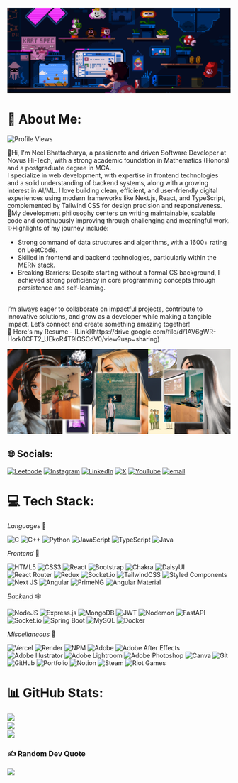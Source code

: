 ![MasterHead](/assets/github_banner.gif)
# 💫 About Me: 
![Profile Views](https://komarev.com/ghpvc/?username=Neel-max-cpu&color=yellowgreen&style=for-the-badge&abbreviated=true&base=500)

🔭Hi, I'm Neel Bhattacharya, a passionate and driven Software Developer at Novus Hi-Tech, with a strong academic foundation in Mathematics (Honors) and a postgraduate degree in MCA.
<br>
I specialize in web development, with expertise in frontend technologies and a solid understanding of backend systems, along with a growing interest in AI/ML. I love building clean, efficient, and user-friendly digital experiences using modern frameworks like Next.js, React, and TypeScript, complemented by Tailwind CSS for design precision and responsiveness.
<br>
🌱My development philosophy centers on writing maintainable, scalable code and continuously improving through challenging and meaningful work.
<br>
✨Highlights of my journey include:
<br>
- Strong command of data structures and algorithms, with a 1600+ rating on LeetCode.
- Skilled in frontend and backend technologies, particularly within the MERN stack.
- Breaking Barriers: Despite starting without a formal CS background, I achieved strong proficiency in core programming concepts through persistence and self-learning.
<br>
I’m always eager to collaborate on impactful projects, contribute to innovative solutions, and grow as a developer while making a tangible impact.
Let’s connect and create something amazing together!
<br>
📝 Here's my Resume - [Link](https://drive.google.com/file/d/1AV6gWR-Hork0CFT2_UEkoR4T9lOSCdV0/view?usp=sharing)

![MasterHead](/assets/banner_github.png)

## 🌐 Socials:
[![Leetcode](https://img.shields.io/badge/Leetcode-%23FFA116.svg?logo=leetcode&logoColor=white)](https://leetcode.com/u/neelbhatta22/) [![Instagram](https://img.shields.io/badge/Instagram-%23E4405F.svg?logo=Instagram&logoColor=white)](https://instagram.com/itzhippy.ok) [![LinkedIn](https://img.shields.io/badge/LinkedIn-%230077B5.svg?logo=linkedin&logoColor=white)](https://linkedin.com/in/neelbhatta) [![X](https://img.shields.io/badge/X-black.svg?logo=X&logoColor=white)](https://x.com/OGhostiii) [![YouTube](https://img.shields.io/badge/YouTube-%23FF0000.svg?logo=YouTube&logoColor=white)](https://youtube.com/@itzhippy) [![email](https://img.shields.io/badge/Email-D14836?logo=gmail&logoColor=white)](mailto:neelbhatta95@gmail.com) 

# 💻 Tech Stack:
_Languages_ 🤖

![C](https://img.shields.io/badge/c-%2300599C.svg?style=for-the-badge&logo=c&logoColor=white) ![C++](https://img.shields.io/badge/c++-%2300599C.svg?style=for-the-badge&logo=c%2B%2B&logoColor=white) ![Python](https://img.shields.io/badge/python-3670A0?style=for-the-badge&logo=python&logoColor=ffdd54) ![JavaScript](https://img.shields.io/badge/javascript-%23323330.svg?style=for-the-badge&logo=javascript&logoColor=%23F7DF1E) ![TypeScript](https://img.shields.io/badge/TypeScript-007ACC?style=for-the-badge&logo=typescript&logoColor=white) ![Java](https://img.shields.io/badge/%E2%98%95_Java-%23ED8B00.svg?style=for-the-badge&logo=java&logoColor=white)


_Frontend_ 🌅

![HTML5](https://img.shields.io/badge/html5-%23E34F26.svg?style=for-the-badge&logo=html5&logoColor=white) ![CSS3](https://img.shields.io/badge/css3-%231572B6.svg?style=for-the-badge&logo=css3&logoColor=white) ![React](https://img.shields.io/badge/react-%2320232a.svg?style=for-the-badge&logo=react&logoColor=%2361DAFB) ![Bootstrap](https://img.shields.io/badge/bootstrap-%23563D7C.svg?style=for-the-badge&logo=bootstrap&logoColor=white) ![Chakra](https://img.shields.io/badge/chakra-%234ED1C5.svg?style=for-the-badge&logo=chakraui&logoColor=white) ![DaisyUI](https://img.shields.io/badge/daisyui-5A0EF8?style=for-the-badge&logo=daisyui&logoColor=white) ![React Router](https://img.shields.io/badge/React_Router-CA4245?style=for-the-badge&logo=react-router&logoColor=white) ![Redux](https://img.shields.io/badge/redux-%23593d88.svg?style=for-the-badge&logo=redux&logoColor=white) ![Socket.io](https://img.shields.io/badge/Socket.io-black?style=for-the-badge&logo=socket.io&badgeColor=010101) ![TailwindCSS](https://img.shields.io/badge/tailwindcss-%2338B2AC.svg?style=for-the-badge&logo=tailwind-css&logoColor=white) ![Styled Components](https://img.shields.io/badge/styled--components-DB7093?style=for-the-badge&logo=styled-components&logoColor=white) ![Next JS](https://img.shields.io/badge/Next-black?style=for-the-badge&logo=next.js&logoColor=white) ![Angular](https://img.shields.io/badge/angular-%23DD0031.svg?style=for-the-badge&logo=angular&logoColor=white) ![PrimeNG](https://img.shields.io/badge/PrimeNG-%238C211c.svg?style=for-the-badge&logo=primeng&logoColor=white) ![Angular Material](https://img.shields.io/badge/Angular%20Material-%23005F9E.svg?style=for-the-badge&logo=angular&logoColor=white)


_Backend_ 🕸️

![NodeJS](https://img.shields.io/badge/node.js-6DA55F?style=for-the-badge&logo=node.js&logoColor=white) ![Express.js](https://img.shields.io/badge/express.js-%23404d59.svg?style=for-the-badge&logo=express&logoColor=%2361DAFB) ![MongoDB](https://img.shields.io/badge/MongoDB-%234ea94b.svg?style=for-the-badge&logo=mongodb&logoColor=white) ![JWT](https://img.shields.io/badge/JWT-black?style=for-the-badge&logo=JSON%20web%20tokens) ![Nodemon](https://img.shields.io/badge/NODEMON-%23323330.svg?style=for-the-badge&logo=nodemon&logoColor=%BBDEAD) ![FastAPI](https://img.shields.io/badge/FastAPI-005571?style=for-the-badge&logo=fastapi) ![Socket.io](https://img.shields.io/badge/Socket.io-black?style=for-the-badge&logo=socket.io&badgeColor=010101) ![Spring Boot](https://img.shields.io/badge/spring%20boot-%236DB33F.svg?style=for-the-badge&logo=springboot&logoColor=white) ![MySQL](https://img.shields.io/badge/mysql-%2300f.svg?style=for-the-badge&logo=mysql&logoColor=white) ![Docker](https://img.shields.io/badge/docker-%2300f.svg?style=for-the-badge&logo=docker&logoColor=white)



_Miscellaneous_ 🚀

![Vercel](https://img.shields.io/badge/vercel-%23000000.svg?style=for-the-badge&logo=vercel&logoColor=white) ![Render](https://img.shields.io/badge/Render-%46E3B7.svg?style=for-the-badge&logo=render&logoColor=white)     ![NPM](https://img.shields.io/badge/NPM-%23CB3837.svg?style=for-the-badge&logo=npm&logoColor=white)        ![Adobe](https://img.shields.io/badge/adobe-%23FF0000.svg?style=for-the-badge&logo=adobe&logoColor=white) ![Adobe After Effects](https://img.shields.io/badge/Adobe%20After%20Effects-9999FF.svg?style=for-the-badge&logo=Adobe%20After%20Effects&logoColor=white) ![Adobe Illustrator](https://img.shields.io/badge/adobe%20illustrator-%23FF9A00.svg?style=for-the-badge&logo=adobe%20illustrator&logoColor=white) ![Adobe Lightroom](https://img.shields.io/badge/Adobe%20Lightroom-31A8FF.svg?style=for-the-badge&logo=Adobe%20Lightroom&logoColor=white) ![Adobe Photoshop](https://img.shields.io/badge/adobe%20photoshop-%2331A8FF.svg?style=for-the-badge&logo=adobe%20photoshop&logoColor=white) ![Canva](https://img.shields.io/badge/Canva-%2300C4CC.svg?style=for-the-badge&logo=Canva&logoColor=white) ![Git](https://img.shields.io/badge/git-%23F05033.svg?style=for-the-badge&logo=git&logoColor=white) ![GitHub](https://img.shields.io/badge/github-%23121011.svg?style=for-the-badge&logo=github&logoColor=white) ![Portfolio](https://img.shields.io/badge/Portfolio-%23000000.svg?style=for-the-badge&logo=firefox&logoColor=#FF7139) ![Notion](https://img.shields.io/badge/Notion-%23000000.svg?style=for-the-badge&logo=notion&logoColor=white) ![Steam](https://img.shields.io/badge/steam-%23000000.svg?style=for-the-badge&logo=steam&logoColor=white) ![Riot Games](https://img.shields.io/badge/riotgames-D32936.svg?style=for-the-badge&logo=riotgames&logoColor=white)

# 📊 GitHub Stats:
![](https://github-readme-stats.vercel.app/api?username=Neel-max-cpu&theme=dark&hide_border=false&include_all_commits=true&count_private=false)<br/>
![](https://github-readme-streak-stats.herokuapp.com/?user=Neel-max-cpu&theme=dark&hide_border=false)<br/>
![](https://github-readme-stats.vercel.app/api/top-langs/?username=Neel-max-cpu&theme=dark&hide_border=false&include_all_commits=true&count_private=true&layout=compact&langs_count=10&hide=cython,meson,powershell,fortran,batchfile,c,scss,python)
### ✍️ Random Dev Quote
![](https://quotes-github-readme.vercel.app/api?type=horizontal&theme=dark)

